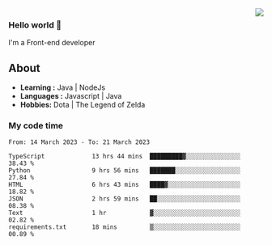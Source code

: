 <img align='right' src="https://github-readme-stats.vercel.app/api?username=jumodada&show_icons=true&theme=vue">

### Hello world 👋

I'm a Front-end developer 
    
## About
-  **Learning :** Java | NodeJs
-  **Languages :** Javascript | Java
-  **Hobbies:** Dota | The Legend of Zelda

### My code time

<!--START_SECTION:waka-->

```text
From: 14 March 2023 - To: 21 March 2023

TypeScript             13 hrs 44 mins  █████████▓░░░░░░░░░░░░░░░   38.43 %
Python                 9 hrs 56 mins   ███████░░░░░░░░░░░░░░░░░░   27.84 %
HTML                   6 hrs 43 mins   ████▓░░░░░░░░░░░░░░░░░░░░   18.82 %
JSON                   2 hrs 59 mins   ██░░░░░░░░░░░░░░░░░░░░░░░   08.38 %
Text                   1 hr            ▓░░░░░░░░░░░░░░░░░░░░░░░░   02.82 %
requirements.txt       18 mins         ▒░░░░░░░░░░░░░░░░░░░░░░░░   00.89 %
```

<!--END_SECTION:waka-->
